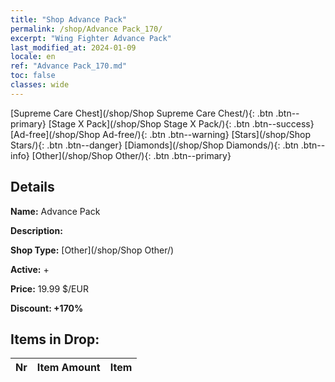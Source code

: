 ```yaml
---
title: "Shop Advance Pack"
permalink: /shop/Advance Pack_170/
excerpt: "Wing Fighter Advance Pack"
last_modified_at: 2024-01-09
locale: en
ref: "Advance Pack_170.md"
toc: false
classes: wide
---
```



  [Supreme Care Chest](/shop/Shop Supreme Care Chest/){: .btn .btn--primary}   [Stage X Pack](/shop/Shop Stage X Pack/){: .btn .btn--success}   [Ad-free](/shop/Shop Ad-free/){: .btn .btn--warning}   [Stars](/shop/Shop Stars/){: .btn .btn--danger}   [Diamonds](/shop/Shop Diamonds/){: .btn .btn--info}   [Other](/shop/Shop Other/){: .btn .btn--primary} 

## Details

 **Name:** Advance Pack 

 **Description:** 

 **Shop Type:** [Other](/shop/Shop Other/)

 **Active:** + 

 **Price:** 19.99 $/EUR 

 **Discount: +170%** 



## Items in Drop:

  |  Nr | Item Amount  |       Item       |
  |:----|:------------:|:-----------------|

